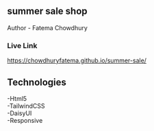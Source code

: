 ## summer sale shop
Author - Fatema Chowdhury

### Live Link 
https://chowdhuryfatema.github.io/summer-sale/

## Technologies
-Html5 <br/>
-TailwindCSS <br/>
-DaisyUI  <br/>
-Responsive
